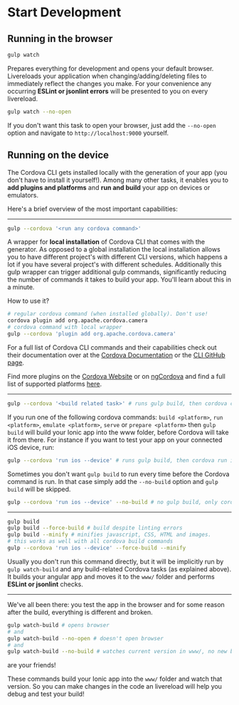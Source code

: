 # Start Development

## Running in the browser
```sh
gulp watch
```
Prepares everything for development and opens your default browser. Livereloads your application when changing/adding/deleting files to immediately reflect the changes you make. For your convenience any occurring **ESLint or jsonlint errors** will be presented to you on every livereload.

```sh
gulp watch --no-open
```
If you don't want this task to open your browser, just add the `--no-open` option and navigate to `http://localhost:9000` yourself.

## Running on the device
The Cordova CLI gets installed locally with the generation of your app (you don't have to install it yourself!). Among many other tasks, it enables you to **add plugins and platforms** and **run and build** your app on devices or emulators.

Here's a brief overview of the most important capabilities:

---

```sh
gulp --cordova '<run any cordova command>'
```
A wrapper for **local installation** of Cordova CLI that comes with the generator. As opposed to a global installation the local installation allows you to have different project's with different CLI versions, which happens a lot if you have several project's with different schedules. Additionally this gulp wrapper can trigger additional gulp commands, significantly reducing the number of commands it takes to build your app. You'll learn about this in a minute.

How to use it?

```sh
# regular cordova command (when installed globally). Don't use!
cordova plugin add org.apache.cordova.camera
# cordova command with local wrapper
gulp --cordova 'plugin add org.apache.cordova.camera'
```

For a full list of Cordova CLI commands and their capabilities check out their documentation over at the [Cordova Documentation](https://cordova.apache.org/docs/en/dev/guide/cli/index.html) or the [CLI GitHub page](https://github.com/apache/cordova-cli/).

Find more plugins on the [Cordova Website](https://cordova.apache.org/plugins/) or on [ngCordova](http://ngcordova.com/docs/plugins/) and find a full list of supported platforms [here](https://cordova.apache.org/docs/en/latest/guide/platforms/index.html).

---

```sh
gulp --cordova '<build related task>' # runs gulp build, then cordova command
```

If you run one of the following cordova commands: `build <platform>`, `run <platform>`, `emulate <platform>`, `serve` or `prepare <platform>` then `gulp build` will build your Ionic app into the www folder, before Cordova will take it from there. For instance if you want to test your app on your connected iOS device, run:
```sh
gulp --cordova 'run ios --device' # runs gulp build, then cordova run ios
```
Sometimes you don't want `gulp build` to run every time before the Cordova command is run. In that case simply add the `--no-build` option and `gulp build` will be skipped.
```sh
gulp --cordova 'run ios --device' --no-build # no gulp build, only cordova run ios
```

---

```sh
gulp build
gulp build --force-build # build despite linting errors
gulp build --minify # minifies javascript, CSS, HTML and images.
# this works as well with all cordova build commands
gulp --cordova 'run ios --device' --force-build --minify
```
Usually you don't run this command directly, but it will be implicitly run by `gulp watch-build` and any build-related Cordova tasks (as explained above). It builds your angular app and moves it to the `www/` folder and performs **ESLint or jsonlint** checks.

---

We've all been there: you test the app in the browser and for some reason after the build, everything is different and broken.
```sh
gulp watch-build # opens browser
# and
gulp watch-build --no-open # doesn't open browser
# and
gulp watch-build --no-build # watches current version in www/, no new build
```
are your friends!

These commands build your Ionic app into the `www/` folder and watch that version. So you can make changes in the code an livereload will help you debug and test your build!
